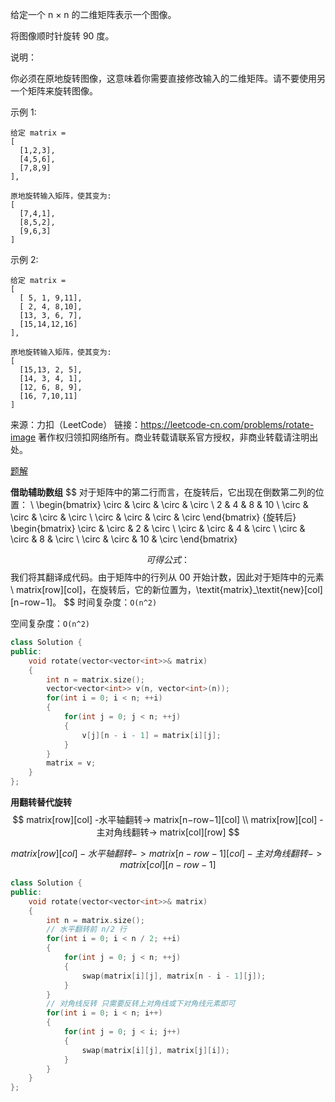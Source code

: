 给定一个 n × n 的二维矩阵表示一个图像。

将图像顺时针旋转 90 度。

说明：

你必须在原地旋转图像，这意味着你需要直接修改输入的二维矩阵。请不要使用另一个矩阵来旋转图像。

示例 1:

```
给定 matrix = 
[
  [1,2,3],
  [4,5,6],
  [7,8,9]
],

原地旋转输入矩阵，使其变为:
[
  [7,4,1],
  [8,5,2],
  [9,6,3]
]
```

示例 2:

```
给定 matrix =
[
  [ 5, 1, 9,11],
  [ 2, 4, 8,10],
  [13, 3, 6, 7],
  [15,14,12,16]
], 

原地旋转输入矩阵，使其变为:
[
  [15,13, 2, 5],
  [14, 3, 4, 1],
  [12, 6, 8, 9],
  [16, 7,10,11]
]
```



来源：力扣（LeetCode）
链接：https://leetcode-cn.com/problems/rotate-image
著作权归领扣网络所有。商业转载请联系官方授权，非商业转载请注明出处。

[题解](https://leetcode-cn.com/problems/rotate-image/solution/xuan-zhuan-tu-xiang-by-leetcode-solution-vu3m/)

**借助辅助数组**
$$
对于矩阵中的第二行而言，在旋转后，它出现在倒数第二列的位置：
\\
\begin{bmatrix} \circ & \circ & \circ & \circ \\ 2 & 4 & 8 & 10 \\ \circ & \circ & \circ & \circ \\ \circ & \circ & \circ & \circ \end{bmatrix} {旋转后} \begin{bmatrix} \circ & \circ & 2 & \circ \\ \circ & \circ & 4 & \circ \\ \circ & \circ & 8 & \circ \\ \circ & \circ & 10 & \circ \end{bmatrix}

$$
可得公式：
$$
我们将其翻译成代码。由于矩阵中的行列从 00 开始计数，因此对于矩阵中的元素 
\\
matrix[row][col]，在旋转后，它的新位置为，\textit{matrix}_\textit{new}[col][n−row−1]。
$$
时间复杂度：`O(n^2)` 

空间复杂度：`O(n^2)`

```cpp
class Solution {
public:
    void rotate(vector<vector<int>>& matrix) 
    {
        int n = matrix.size();
        vector<vector<int>> v(n, vector<int>(n));
        for(int i = 0; i < n; ++i)
        {
            for(int j = 0; j < n; ++j)
            {
                v[j][n - i - 1] = matrix[i][j];
            }
        }
        matrix = v;    
    }
};
```

**用翻转替代旋转**
$$
matrix[row][col] 
-水平轴翻转->
 matrix[n−row−1][col]
 \\
 matrix[row][col] 
-主对角线翻转->
 matrix[col][row]
$$

$$
matrix[row][col]
 -水平轴翻转->  
matrix[n−row−1][col] 
-主对角线翻转->	
matrix[col][n−row−1]
$$

```cpp
class Solution {
public:
    void rotate(vector<vector<int>>& matrix) 
    {
        int n = matrix.size();
        // 水平翻转前 n/2 行
        for(int i = 0; i < n / 2; ++i)
        {
            for(int j = 0; j < n; ++j)
            {
                swap(matrix[i][j], matrix[n - i - 1][j]);
            }
        }
        // 对角线反转 只需要反转上对角线或下对角线元素即可
        for(int i = 0; i < n; i++)
        {
            for(int j = 0; j < i; j++)
            {
                swap(matrix[i][j], matrix[j][i]);
            }
        }    
    }
};
```



